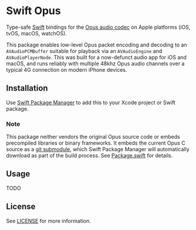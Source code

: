 # Swift Opus

Type-safe [Swift](https://swift.org/) bindings for the [Opus audio codec](https://opus-codec.org/) on Apple platforms (iOS, tvOS, macOS, watchOS).

This package enables low-level Opus packet encoding and decoding to an `AVAudioPCMBuffer` suitable for playback via an `AVAudioEngine` and `AVAudioPlayerNode`. This was built for a now-defunct audio app for iOS and macOS, and runs reliably with multiple 48khz Opus audio channels over a typical 4G connection on modern iPhone devices.
## Installation

Use [Swift Package Manager](https://swift.org/package-manager/) to add this to your Xcode project or Swift package.

### Note

This package neither vendors the original Opus source code or embeds precompiled libraries or binary frameworks. It embeds the current Opus C source as a [git submodule](Sources/Copus), which Swift Package Manager will automatically download as part of the build process. See [Package.swift](Package.swift) for details.

## Usage

TODO

## License

See [LICENSE](LICENSE) for more information.
